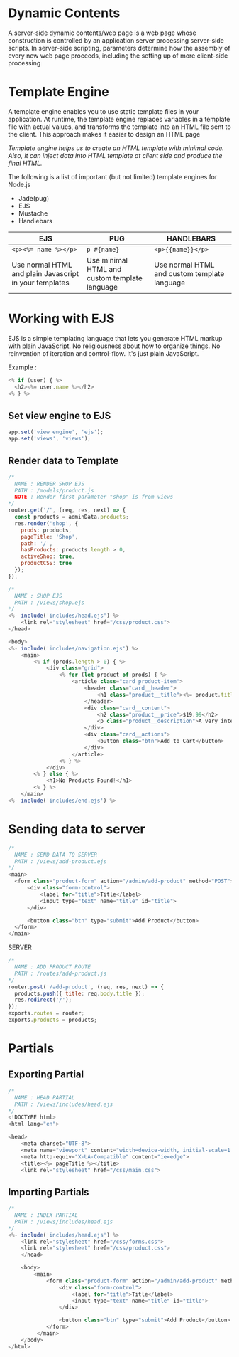 # Dynamic Contents

A server-side dynamic contents/web page is a web page whose construction is controlled by an application server processing server-side scripts. In server-side scripting, parameters determine how the assembly of every new web page proceeds, including the setting up of more client-side processing


# Template Engine
A template engine enables you to use static template files in your application. At runtime, the template engine replaces variables in a template file with actual values, and transforms the template into an HTML file sent to the client. This approach makes it easier to design an HTML page

*Template engine helps us to create an HTML template with minimal code. Also, it can inject data into HTML template at client side and produce the final HTML.*

The following is a list of important (but not limited) template engines for Node.js
- Jade(pug)
- EJS
- Mustache
- Handlebars

| EJS                                                    | PUG                                           | HANDLEBARS                                   |
|--------------------------------------------------------|-----------------------------------------------|----------------------------------------------|
| `<p><%= name %></p>`                                   | `p #{name}`                                   | `<p>{{name}}</p>`                            |
| Use normal HTML and plain Javascript in your templates | Use minimal HTML and custom template language | Use normal HTML and custom template language |

# Working with EJS
EJS is a simple templating language that lets you generate HTML markup with plain JavaScript. No religiousness about how to organize things. No reinvention of iteration and control-flow. It's just plain JavaScript.

Example :
```js
<% if (user) { %>
  <h2><%= user.name %></h2>
<% } %>
```
## Set view engine to EJS
```js
app.set('view engine', 'ejs');
app.set('views', 'views');
```

## Render data to Template
```js
/*
  NAME : RENDER SHOP EJS
  PATH : /models/product.js
  NOTE : Render first parameter "shop" is from views
*/
router.get('/', (req, res, next) => {
  const products = adminData.products;
  res.render('shop', {
    prods: products,
    pageTitle: 'Shop',
    path: '/',
    hasProducts: products.length > 0,
    activeShop: true,
    productCSS: true
  });
});

```
```js
/*
  NAME : SHOP EJS
  PATH : /views/shop.ejs
*/
<%- include('includes/head.ejs') %>
    <link rel="stylesheet" href="/css/product.css">
</head>

<body>
<%- include('includes/navigation.ejs') %>
    <main>
        <% if (prods.length > 0) { %>
            <div class="grid">
                <% for (let product of prods) { %>
                    <article class="card product-item">
                        <header class="card__header">
                            <h1 class="product__title"><%= product.title %></h1>
                        </header>
                        <div class="card__content">
                            <h2 class="product__price">$19.99</h2>
                            <p class="product__description">A very interesting book about so many even more interesting things!</p>
                        </div>
                        <div class="card__actions">
                            <button class="btn">Add to Cart</button>
                        </div>
                    </article>
                <% } %>
            </div>
        <% } else { %>
            <h1>No Products Found!</h1>
        <% } %>
    </main>
<%- include('includes/end.ejs') %>
```

# Sending data to server
```js
/*
  NAME : SEND DATA TO SERVER
  PATH : /views/add-product.ejs
*/
<main>
  <form class="product-form" action="/admin/add-product" method="POST">
      <div class="form-control">
          <label for="title">Title</label>
          <input type="text" name="title" id="title">
      </div>

      <button class="btn" type="submit">Add Product</button>
  </form>
</main>
```
SERVER
```js
/*
  NAME : ADD PRODUCT ROUTE
  PATH : /routes/add-product.js
*/
router.post('/add-product', (req, res, next) => {
  products.push({ title: req.body.title });
  res.redirect('/');
});
exports.routes = router;
exports.products = products;
```


# Partials

## Exporting Partial
```js
/*
  NAME : HEAD PARTIAL
  PATH : /views/includes/head.ejs
*/
<!DOCTYPE html>
<html lang="en">

<head>
    <meta charset="UTF-8">
    <meta name="viewport" content="width=device-width, initial-scale=1.0">
    <meta http-equiv="X-UA-Compatible" content="ie=edge">
    <title><%= pageTitle %></title>
    <link rel="stylesheet" href="/css/main.css">
```

## Importing Partials

```js
/*
  NAME : INDEX PARTIAL
  PATH : /views/includes/head.ejs
*/
<%- include('includes/head.ejs') %>
    <link rel="stylesheet" href="/css/forms.css">
    <link rel="stylesheet" href="/css/product.css">
    </head>

    <body>
        <main>
            <form class="product-form" action="/admin/add-product" method="POST">
                <div class="form-control">
                    <label for="title">Title</label>
                    <input type="text" name="title" id="title">
                </div>

                <button class="btn" type="submit">Add Product</button>
            </form>
         </main>
    </body>
</html>
```